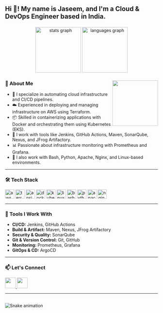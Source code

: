<h2 align="left">Hi 👋! My name is Jaseem, and I'm a Cloud & DevOps Engineer based in India.</h2>

###

<div align="center">
  <img src="https://github-readme-stats.vercel.app/api?username=jaseem-ti&hide_title=false&hide_rank=false&show_icons=true&include_all_commits=true&count_private=true&disable_animations=false&theme=dracula&locale=en&hide_border=false" height="150" alt="stats graph"  />
  <img src="https://github-readme-stats.vercel.app/api/top-langs?username=your-github-username&locale=en&hide_title=false&layout=compact&card_width=320&langs_count=5&theme=dracula&hide_border=false" height="150" alt="languages graph"  />
</div>

###

<img align="right" height="150" src="https://i.imgflip.com/65efzo.gif"  />

###

### 🧩 About Me

- 🔧 I specialize in automating cloud infrastructure and CI/CD pipelines.
- ☁️ Experienced in deploying and managing infrastructure on AWS using Terraform.
- 📦 Skilled in containerizing applications with Docker and orchestrating them using Kubernetes (EKS).
- 🔁 I work with tools like Jenkins, GitHub Actions, Maven, SonarQube, Nexus, and JFrog Artifactory.
- 📊 Passionate about infrastructure monitoring with Prometheus and Grafana.
- 🧰 I also work with Bash, Python, Apache, Nginx, and Linux-based environments.

---

### 🛠️ Tech Stack

<div align="left">
  <img src="https://cdn.jsdelivr.net/gh/devicons/devicon/icons/amazonwebservices/amazonwebservices-original.svg" height="30" alt="aws logo" />
  <img src="https://cdn.jsdelivr.net/gh/devicons/devicon/icons/terraform/terraform-original.svg" height="30" alt="terraform logo" />
  <img src="https://cdn.jsdelivr.net/gh/devicons/devicon/icons/ansible/ansible-original.svg" height="30" alt="ansible logo" />
  <img src="https://cdn.jsdelivr.net/gh/devicons/devicon/icons/docker/docker-original.svg" height="30" alt="docker logo" />
  <img src="https://cdn.jsdelivr.net/gh/devicons/devicon/icons/kubernetes/kubernetes-plain.svg" height="30" alt="kubernetes logo" />
  <img src="https://cdn.jsdelivr.net/gh/devicons/devicon/icons/linux/linux-original.svg" height="30" alt="linux logo" />
  <img src="https://cdn.jsdelivr.net/gh/devicons/devicon/icons/bash/bash-original.svg" height="30" alt="bash logo" />
  <img src="https://cdn.jsdelivr.net/gh/devicons/devicon/icons/python/python-original.svg" height="30" alt="python logo" />
  <img src="https://cdn.jsdelivr.net/gh/devicons/devicon/icons/apache/apache-original.svg" height="30" alt="apache logo" />
  <img src="https://cdn.jsdelivr.net/gh/devicons/devicon/icons/nginx/nginx-original.svg" height="30" alt="nginx logo" />
</div>

---

### 🧪 Tools I Work With

- **CI/CD:** Jenkins, GitHub Actions
- **Build & Artifact:** Maven, Nexus, JFrog Artifactory
- **Security & Quality:** SonarQube
- **Git & Version Control:** Git, GitHub
- **Monitoring:** Prometheus, Grafana
- **GitOps & CD:** ArgoCD

---

### 📫 Let's Connect

<div align="left">
  <a href="mailto:jjaseemm128@gmail.com">
    <img src="https://img.shields.io/static/v1?message=Gmail&logo=gmail&label=&color=D14836&logoColor=white&labelColor=&style=for-the-badge" height="35" />
  </a>
  <a href="https://www.linkedin.com/in/jaseem-t-i/">
    <img src="https://img.shields.io/static/v1?message=LinkedIn&logo=linkedin&label=&color=0077B5&logoColor=white&labelColor=&style=for-the-badge" height="35" />
  </a>
</div>

---

<br clear="both">

<img src="https://raw.githubusercontent.com/maurodesouza/maurodesouza/output/snake.svg" alt="Snake animation" />

###
